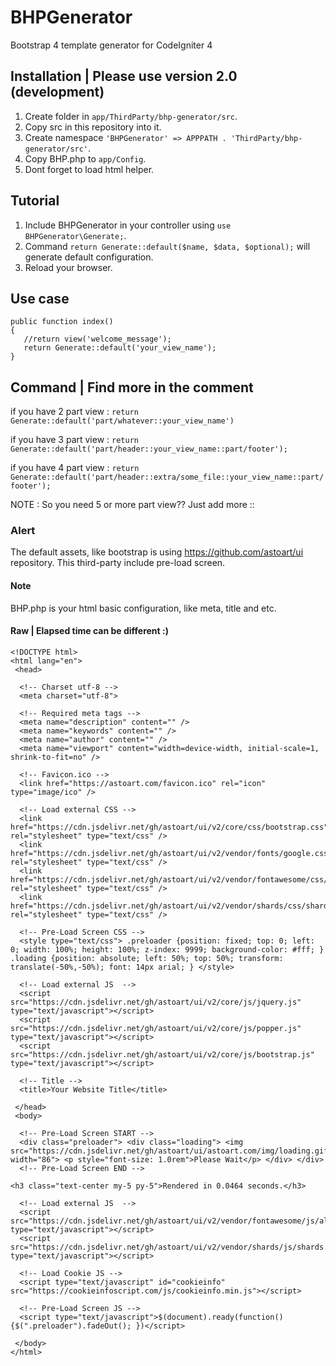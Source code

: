 # BHPGenerator
Bootstrap 4 template generator for CodeIgniter 4

## Installation | Please use version 2.0 (development)
  1. Create folder in `app/ThirdParty/bhp-generator/src`.
  2. Copy src in this repository into it.
  3. Create namespace `'BHPGenerator' => APPPATH . 'ThirdParty/bhp-generator/src'`.
  4. Copy BHP.php to `app/Config`.
  5. Dont forget to load html helper.

## Tutorial
  1. Include BHPGenerator in your controller using `use BHPGenerator\Generate;`.
  2. Command `return Generate::default($name, $data, $optional);` will generate default configuration.
  3. Reload your browser.

## Use case
    public function index()
    {
       //return view('welcome_message');
       return Generate::default('your_view_name');
    }

## Command | Find more in the comment
if you have 2 part view :
`return Generate::default('part/whatever::your_view_name')`

if you have 3 part view :
`return Generate::default('part/header::your_view_name::part/footer');`

if you have 4 part view :
`return Generate::default('part/header::extra/some_file::your_view_name::part/footer');`

NOTE : So you need 5 or more part view?? Just add more ::

### Alert
The default assets, like bootstrap is using https://github.com/astoart/ui repository. This third-party include pre-load screen.

#### Note
BHP.php is your html basic configuration, like meta, title and etc.

#### Raw | Elapsed time can be different :)
    <!DOCTYPE html>
    <html lang="en">
     <head>
      
      <!-- Charset utf-8 -->
      <meta charset="utf-8">
     
      <!-- Required meta tags -->
      <meta name="description" content="" />
      <meta name="keywords" content="" />
      <meta name="author" content="" />
      <meta name="viewport" content="width=device-width, initial-scale=1, shrink-to-fit=no" />
     
      <!-- Favicon.ico -->
      <link href="https://astoart.com/favicon.ico" rel="icon" type="image/ico" />
     
      <!-- Load external CSS -->
      <link href="https://cdn.jsdelivr.net/gh/astoart/ui/v2/core/css/bootstrap.css" rel="stylesheet" type="text/css" />
      <link href="https://cdn.jsdelivr.net/gh/astoart/ui/v2/vendor/fonts/google.css" rel="stylesheet" type="text/css" />
      <link href="https://cdn.jsdelivr.net/gh/astoart/ui/v2/vendor/fontawesome/css/all.css" rel="stylesheet" type="text/css" />
      <link href="https://cdn.jsdelivr.net/gh/astoart/ui/v2/vendor/shards/css/shards.css" rel="stylesheet" type="text/css" />
     
      <!-- Pre-Load Screen CSS -->
      <style type="text/css"> .preloader {position: fixed; top: 0; left: 0; width: 100%; height: 100%; z-index: 9999; background-color: #fff; } .loading {position: absolute; left: 50%; top: 50%; transform: translate(-50%,-50%); font: 14px arial; } </style>
     
      <!-- Load external JS  -->
      <script src="https://cdn.jsdelivr.net/gh/astoart/ui/v2/core/js/jquery.js" type="text/javascript"></script>
      <script src="https://cdn.jsdelivr.net/gh/astoart/ui/v2/core/js/popper.js" type="text/javascript"></script>
      <script src="https://cdn.jsdelivr.net/gh/astoart/ui/v2/core/js/bootstrap.js" type="text/javascript"></script>
     
      <!-- Title -->
      <title>Your Website Title</title>
     
     </head>
     <body>
     
      <!-- Pre-Load Screen START -->
      <div class="preloader"> <div class="loading"> <img src="https://cdn.jsdelivr.net/gh/astoart/ui/astoart.com/img/loading.gif" width="86"> <p style="font-size: 1.0rem">Please Wait</p> </div> </div>
      <!-- Pre-Load Screen END -->
     
    <h3 class="text-center my-5 py-5">Rendered in 0.0464 seconds.</h3>
     
      <!-- Load external JS  -->
      <script src="https://cdn.jsdelivr.net/gh/astoart/ui/v2/vendor/fontawesome/js/all.js" type="text/javascript"></script>
      <script src="https://cdn.jsdelivr.net/gh/astoart/ui/v2/vendor/shards/js/shards.js" type="text/javascript"></script>
     
      <!-- Load Cookie JS -->
      <script type="text/javascript" id="cookieinfo" src="https://cookieinfoscript.com/js/cookieinfo.min.js"></script>
     
      <!-- Pre-Load Screen JS -->
      <script type="text/javascript">$(document).ready(function(){$(".preloader").fadeOut(); })</script>
     
     </body>
    </html>
